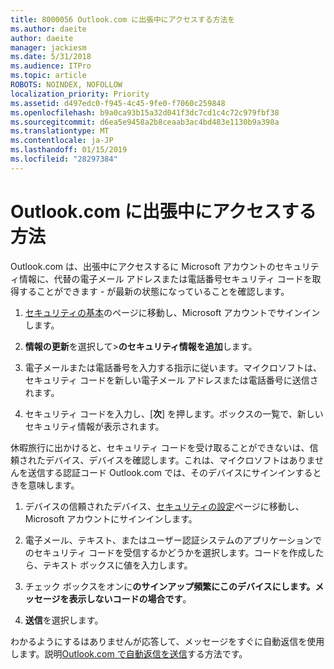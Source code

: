 ```yaml
---
title: 8000056 Outlook.com に出張中にアクセスする方法を
ms.author: daeite
author: daeite
manager: jackiesm
ms.date: 5/31/2018
ms.audience: ITPro
ms.topic: article
ROBOTS: NOINDEX, NOFOLLOW
localization_priority: Priority
ms.assetid: d497edc0-f945-4c45-9fe0-f7060c259848
ms.openlocfilehash: b9a0ca93b15a32d041f3dc7cd1c4c72c979fbf38
ms.sourcegitcommit: d6ea5e9458a2b8ceaab3ac4bd483e1130b9a398a
ms.translationtype: MT
ms.contentlocale: ja-JP
ms.lasthandoff: 01/15/2019
ms.locfileid: "28297384"
---
```

# <a name="how-to-access-outlookcom-while-traveling"></a>Outlook.com に出張中にアクセスする方法

Outlook.com は、出張中にアクセスするに Microsoft アカウントのセキュリティ情報に、代替の電子メール アドレスまたは電話番号セキュリティ コードを取得することができます - が最新の状態になっていることを確認します。
  
1. [セキュリティの基本](https://go.microsoft.com/fwlink/p/?linkid=842325)のページに移動し、Microsoft アカウントでサインインします。 
    
2. **情報の更新**を選択して\>**のセキュリティ情報を追加**します。 
    
3. 電子メールまたは電話番号を入力する指示に従います。マイクロソフトは、セキュリティ コードを新しい電子メール アドレスまたは電話番号に送信されます。
    
4. セキュリティ コードを入力し、[**次**] を押します。ボックスの一覧で、新しいセキュリティ情報が表示されます。 
    
休暇旅行に出かけると、セキュリティ コードを受け取ることができないは、信頼されたデバイス、デバイスを確認します。これは、マイクロソフトはありませんを送信する認証コード Outlook.com では、そのデバイスにサインインするときを意味します。
  
1. デバイスの信頼されたデバイス、[セキュリティの設定](https://go.microsoft.com/fwlink/p/?linkid=2002000&amp;clcid=0x409)ページに移動し、Microsoft アカウントにサインインします。 
    
2. 電子メール、テキスト、またはユーザー認証システムのアプリケーションでのセキュリティ コードを受信するかどうかを選択します。コードを作成したら、テキスト ボックスに値を入力します。
    
3. チェック ボックスをオンに**のサインアップ頻繁にこのデバイスにします。メッセージを表示しないコードの場合です**。
    
4. **送信**を選択します。 
    
わかるようにするはありませんが応答して、メッセージをすぐに自動返信を使用します。説明[Outlook.com で自動返信を送信](https://go.microsoft.com/fwlink/p/?linkid=2002100&amp;clcid=0x409)する方法です。
  

